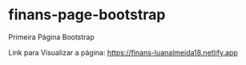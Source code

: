 # finans-page-bootstrap
Primeira Página Bootstrap

Link para Visualizar a página:
https://finans-luanalmeida18.netlify.app
